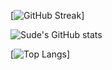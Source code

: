 [![GitHub Streak](https://streak-stats.demolab.com/?user=sudecakmak&theme=chartreuse-dark)]

![Sude's GitHub stats](https://github-readme-stats.vercel.app/api?username=sudecakmak&show_icons=true&theme=highcontrast )

[![Top Langs](https://github-readme-stats.vercel.app/api/top-langs/?username=sudecakmak&layout=compact&theme=midnight-purple)]
